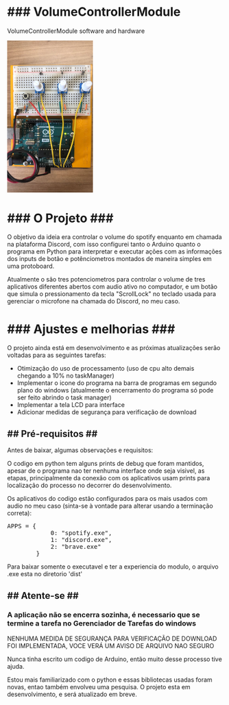 <body>

<h1>### VolumeControllerModule</h1>
<p>VolumeControllerModule software and hardware</p>

<img src="RepoImages\ArduinoSetup.jpeg" alt="ArduinoProtoboardSetupImage" width="200" >

<h1>### O Projeto ###</h1>
<p>O objetivo da ideia era controlar o volume do spotify enquanto em chamada na plataforma Discord, com isso configurei tanto o Arduino quanto o programa em Python para interpretar e executar ações com as informações dos inputs de botão e potênciometros montados de maneira simples em uma protoboard.</p>
<p>Atualmente o são tres potenciometros para controlar o volume de tres aplicativos diferentes abertos com audio ativo no computador, e um botão que simula o pressionamento da tecla "ScrollLock" no teclado usada para gerenciar o microfone na chamada do Discord, no meu caso.</p>

<h1>### Ajustes e melhorias ###</h1>
<p>O projeto ainda está em desenvolvimento e as próximas atualizações serão voltadas para as seguintes tarefas:

- Otimização do uso de processamento (uso de cpu alto demais chegando a 10% no taskManager)
- Implementar o icone do programa na barra de programas em segundo plano do windows (atualmente o encerramento do programa só pode ser feito abrindo o task manager)
- Implementar a tela LCD para interface
- Adicionar medidas de segurança para verificação de download </p>
<p></p>

<h2>## Pré-requisitos ##</h2>
<p>Antes de baixar, algumas observações e requisitos:</p>
<p>O codigo em python tem alguns prints de debug que foram mantidos, apesar de o programa nao ter nenhuma interface onde seja visivel, as etapas, principalmente da conexão com os aplicativos usam prints para localização do processo no decorrer do desenvolvimento.</p>
<p>Os aplicativos do codigo estão configurados para os mais usados com audio no meu caso (sinta-se à vontade para alterar usando a terminação correta):
        <pre>APPS = {
            0: "spotify.exe",
            1: "discord.exe",
            2: "brave.exe"
        } </pre>
Para baixar somente o executavel e ter a experiencia do modulo, o arquivo .exe esta no diretorio 'dist'
</p>
<h2>## Atente-se ##</h2>
<h3>A aplicação não se encerra sozinha, é necessario que se termine a tarefa no Gerenciador de Tarefas do windows</h3>

<p>NENHUMA MEDIDA DE SEGURANÇA PARA VERIFICAÇÃO DE DOWNLOAD FOI IMPLEMENTADA, VOCE VERÁ UM AVISO DE ARQUIVO NAO SEGURO</p>

<p>Nunca tinha escrito um codigo de Arduino, então muito desse processo tive ajuda.</p>
<p>Estou mais familiarizado com o python e essas bibliotecas usadas foram novas, entao também envolveu uma pesquisa.
O projeto esta em desenvolvimento, e será atualizado em breve.</p>

</body>
